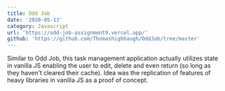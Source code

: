 ```yaml
---
title: Odd Job
date: '2020-05-13'
category: Javascript
url: 'https://odd-job-assignment9.vercel.app/'
github: 'https://github.com/Thomashighbaugh/OddJob/tree/master'
---
```


Similar to Odd Job, this task management application actually utilizes state in vanilla JS enabling the user to edit, delete and even return (so long as they haven't cleared their cache). Idea was the replication of features of heavy libraries in vanilla JS as a proof of concept.
